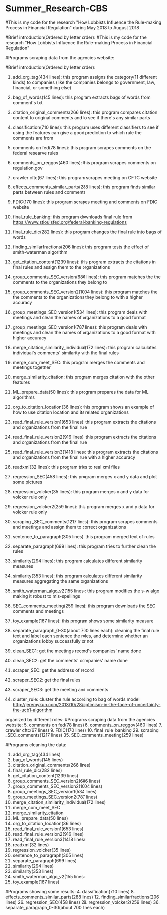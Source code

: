 # Summer_Research-CBS
#This is my code for the research "How Lobbists Influence the Rule-making Process in Financial Regulation" during May 2018 to August 2018




#Brief introduction(Ordered by letter order):
#This is my code for the research "How Lobbists Influence the Rule-making Process in Financial Regulation"


#Programs scraping data from the agencies website:

#Brief introduction(Ordered by letter order):

1. add_org_tag(434 lines): this program assigns the category(11 different kinds) to companies (like the companies belongs to government, law, financial, or something else) 

2. bag_of_words(145 lines): this program extracts bags of words from comment's txt
3. citation_original_comments(266 lines): this program compares citation content to original comments and to see if there's any similar parts
4. classification(710 lines): this program uses different classifiers to see if using the features can give a good prediction to which rule the comments are from
5. comments on fed(78 lines): this program scrapes comments on the federal researve rules
6. comments_on_reggov(460 lines): this program scrapes comments on regulation.gov
7. crawler cftc(67 lines): this program scrapes meeting on CFTC website
8. effects_comments_similar_parts(288 lines): this program finds similar parts between rules and comments
9. FDIC(170 lines): this program scrapes meeting and comments on FDIC website
10. final_rule_banking: this program downloads final rule from https://www.stlouisfed.org/federal-banking-regulations
11. final_rule_dic(282 lines): this program changes the final rule into bags of words
12. finding_similarfractions(206 lines): this program tests the effect of smith-waterman algorithm
13. get_citation_content(1239 lines): this program extracts the citations in final rules and assign them to the organizations
14. group_comments_SEC_version(686 lines): this program matches the the comments to the organizations they belong to 
14. group_comments_SEC_version2(1004 lines): this program matches the the comments to the organizations they belong to with a higher accuracy
15. group_meetings_SEC_version1(534 lines): this program deals with meetings and clean the names of organizations to a good format
16. group_meetings_SEC_version1(787 lines): this program deals with meetings and clean the names of organizations to a good format with higher accuracy
17. merge_citation_similarity_individual(172 lines): this program calculates individual's comments' similarity with the final rules
18. merge_com_meet_SEC: this program merges the comments and meetings together
19. merge_similarity_citation: this program merges citation with the other features
20. ML_prepare_data(50 lines): this program prepares the data for ML algorithms
21. org_to_citation_location(36 lines): this program shows an example of how to use citation location and its related organizations
22. read_final_rule_version1(653 lines): this program extracts the citations and organizations from the final rule
23. read_final_rule_version2(916 lines): this program extracts the citations and organizations from the final rule
24. read_final_rule_version3(1418 lines): this program extracts the citations and organizations from the final rule with a higher accuracy
25. readxml(32 lines): this program tries to real xml files
26. regression_SEC(458 lines): this program merges x and y data and plot some pictures
27. regression_volcker(35 lines): this program merges x and y data for volcker rule only
28. regression_volcker2(259 lines): this program merges x and y data for volcker rule only
29. scraping _SEC_comments(1217 lines): this program scrapes comments and meetings and assign them to correct organizations
30. sentence_to_paragraph(305 lines): this program merged text of rules
31. separate_paragraph(699 lines): this program tries to further clean the rules
32. similarity(294 lines): this program calculates different similarity measures
33. similarity(353 lines): this program calculates different similarity measures aggregating the same organizations
34. smith_waterman_algo_v2(155 lines): this program modifies the s-w algo making it robust to mis-spellings
35. SEC_comments_meeting(259 lines): this program downloads the SEC comments and meetings
35. toy_example(167 lines): this program shows some similarity measure
36. separate_paragraph_0-30(about 700 lines each): cleaning the final rule text and label each sentence the roles, and determine whether an organizations lobby successfully or not
37. clean_SEC1: get the meetings record's companies' name done
38. clean_SEC2: get the comments' companies' name done
39. scraper_SEC: get the address of record
40. scraper_SEC2: get the final rules
41. scraper_SEC3: get the meeting and comments
42. cluster_rule: cluster the rule according to bag of words model
http://jeremykun.com/2013/10/28/optimism-in-the-face-of-uncertainty-the-ucb1-algorithm





organized by different roles:
#Programs scraping data from the agencies website:
5. comments on fed(78 lines)
6. comments_on_reggov(460 lines)
7. crawler cftc(67 lines)
9. FDIC(170 lines)
10. final_rule_banking
29. scraping _SEC_comments(1217 lines)
35. SEC_comments_meeting(259 lines)


#Programs cleaning the data:
1. add_org_tag(434 lines)
2. bag_of_words(145 lines)
3. citation_original_comments(266 lines)
11. final_rule_dic(282 lines)
13. get_citation_content(1239 lines)
14. group_comments_SEC_version2(686 lines)
14. group_comments_SEC_version2(1004 lines)
15. group_meetings_SEC_version1(534 lines)
16. group_meetings_SEC_version2(787 lines)
17. merge_citation_similarity_individual(172 lines)
18. merge_com_meet_SEC
19. merge_similarity_citation
20. ML_prepare_data(50 lines)
21. org_to_citation_location(36 lines)
22. read_final_rule_version1(653 lines)
23. read_final_rule_version2(916 lines)
24. read_final_rule_version3(1418 lines)
25. readxml(32 lines)
27. regression_volcker(35 lines)
30. sentence_to_paragraph(305 lines)
31. separate_paragraph(699 lines)
32. similarity(294 lines)
33. similarity(353 lines)
34. smith_waterman_algo_v2(155 lines)
35. toy_example(167 lines)


#Programs showing some results:
4. classification(710 lines)
8. effects_comments_similar_parts(288 lines)
12. finding_similarfractions(206 lines)
26. regression_SEC(458 lines)
28. regression_volcker2(259 lines)
36. separate_paragraph_0-30(about 700 lines each)





















